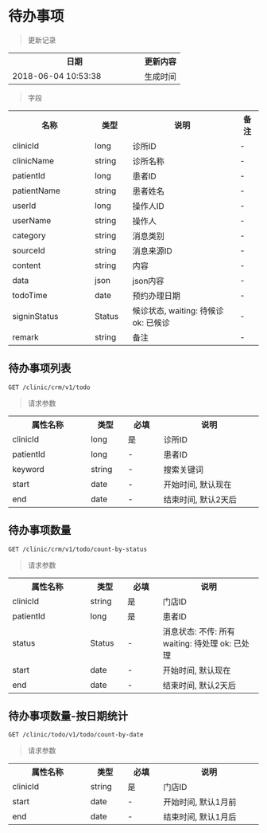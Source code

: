 # 待办事项

> 更新记录

<table>
    <tr>
        <th style="width:250px;">日期</th>
        <th>更新内容</th>
    </tr>
    <tr>
        <td>2018-06-04 10:53:38</td>
        <td>生成时间</td>
    </tr>
</table>

> 字段

<table>
    <tr>
        <th style="width:150px;">名称</th>
        <th style="width:60px;">类型</th>
        <th style="width:200px;">说明</th>
        <th>备注</th>
    </tr>
    <tr>
        <td>clinicId</td>
        <td>long</td>
        <td>诊所ID</td>
        <td>-</td>
    </tr>
    <tr>
        <td>clinicName</td>
        <td>string</td>
        <td>诊所名称</td>
        <td>-</td>
    </tr>
    <tr>
        <td>patientId</td>
        <td>long</td>
        <td>患者ID</td>
        <td>-</td>
    </tr>
    <tr>
        <td>patientName</td>
        <td>string</td>
        <td>患者姓名</td>
        <td>-</td>
    </tr>
    <tr>
        <td>userId</td>
        <td>long</td>
        <td>操作人ID</td>
        <td>-</td>
    </tr>
    <tr>
        <td>userName</td>
        <td>string</td>
        <td>操作人</td>
        <td>-</td>
    </tr>
    <tr>
        <td>category</td>
        <td>string</td>
        <td>消息类别</td>
        <td>-</td>
    </tr>
    <tr>
        <td>sourceId</td>
        <td>string</td>
        <td>消息来源ID</td>
        <td>-</td>
    </tr>
    <tr>
        <td>content</td>
        <td>string</td>
        <td>内容</td>
        <td>-</td>
    </tr>
    <tr>
        <td>data</td>
        <td>json</td>
        <td>json内容</td>
        <td>-</td>
    </tr>
    <tr>
        <td>todoTime</td>
        <td>date</td>
        <td>预约办理日期</td>
        <td>-</td>
    </tr>
    <tr>
        <td>signinStatus</td>
        <td>Status</td>
        <td>候诊状态, waiting: 待候诊 ok: 已候诊</td>
        <td>-</td>
    </tr>
    <tr>
        <td>remark</td>
        <td>string</td>
        <td>备注</td>
        <td>-</td>
    </tr>
</table>

## 待办事项列表

```
GET /clinic/crm/v1/todo
```
> 请求参数

<table>
    <tr>
        <th style="width:150px;">属性名称</th>
        <th style="width:60px;">类型</th>
        <th style="width:60px;">必填</th>
        <th style="width:200px;">说明</th>
    </tr>
    <tr>
        <td>clinicId</td>
        <td>long</td>
        <td>是</td>
        <td>诊所ID</td>
    </tr>
    <tr>
        <td>patientId</td>
        <td>long</td>
        <td>-</td>
        <td>患者ID</td>
    </tr>
    <tr>
        <td>keyword</td>
        <td>string</td>
        <td>-</td>
        <td>搜索关键词</td>
    </tr>
    <tr>
        <td>start</td>
        <td>date</td>
        <td>-</td>
        <td>开始时间, 默认现在</td>
    </tr>
    <tr>
        <td>end</td>
        <td>date</td>
        <td>-</td>
        <td>结束时间, 默认2天后</td>
    </tr>
</table>

## 待办事项数量

```
GET /clinic/crm/v1/todo/count-by-status
```
> 请求参数

<table>
    <tr>
        <th style="width:150px;">属性名称</th>
        <th style="width:60px;">类型</th>
        <th style="width:60px;">必填</th>
        <th style="width:200px;">说明</th>
    </tr>
    <tr>
        <td>clinicId</td>
        <td>string</td>
        <td>是</td>
        <td>门店ID</td>
    </tr>
    <tr>
        <td>patientId</td>
        <td>long</td>
        <td>是</td>
        <td>患者ID</td>
    </tr>
    <tr>
        <td>status</td>
        <td>Status</td>
        <td>-</td>
        <td>消息状态: 不传: 所有 waiting: 待处理 ok: 已处理</td>
    </tr>
    <tr>
        <td>start</td>
        <td>date</td>
        <td>-</td>
        <td>开始时间, 默认现在</td>
    </tr>
    <tr>
        <td>end</td>
        <td>date</td>
        <td>-</td>
        <td>结束时间, 默认2天后</td>
    </tr>
</table>

## 待办事项数量-按日期统计

```
GET /clinic/todo/v1/todo/count-by-date
```

> 请求参数

<table>
    <tr>
        <th style="width:150px;">属性名称</th>
        <th style="width:60px;">类型</th>
        <th style="width:60px;">必填</th>
        <th style="width:200px;">说明</th>
    </tr>
    <tr>
        <td>clinicId</td>
        <td>string</td>
        <td>是</td>
        <td>门店ID</td>
    </tr>
    <tr>
        <td>start</td>
        <td>date</td>
        <td>-</td>
        <td>开始时间, 默认1月前</td>
    </tr>
    <tr>
        <td>end</td>
        <td>date</td>
        <td>-</td>
        <td>结束时间, 默认1月后</td>
    </tr>
</table>